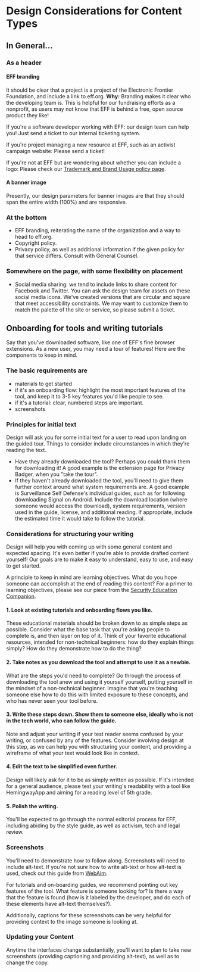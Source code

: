 # Design Considerations for Content Types

## In General...

### As a header
#### EFF branding 
It should be clear that a project is a project of the Electronic Frontier Foundation, and include a link to eff.org. **Why:** Branding makes it clear who the developing team is. This is helpful for our fundraising efforts as a nonprofit, as users may not know that EFF is behind a free, open source product they like!

If you're a software developer working with EFF: our design team can help you! Just send a ticket to our internal ticketing system.

If you're project managing a new resource at EFF, such as an activist campaign website: Please send a ticket!

If you're not at EFF but are wondering about whether you can include a logo: Please check our [Trademark and Brand Usage policy page](https://www.eff.org/pages/trademark-and-brand-usage-policy).

#### A banner image
Presently, our design parameters for banner images are that they should span the entire width (100%) and are responsive.

### At the bottom
+ EFF branding, reiterating the name of the organization and a way to head to eff.org.
+ Copyright policy.
+ Privacy policy, as well as additional information if the given policy for that service differs. Consult with General Counsel.

### Somewhere on the page, with some flexibility on placement
+ Social media sharing: we tend to include links to share content for Facebook and Twitter. You can ask the design team for assets on these social media icons. We've created versions that are circular and square that meet accessibility constraints. We may want to customize them to match the palette of the site or service, so please submit a ticket.

## Onboarding for tools and writing tutorials
Say that you've downloaded software, like one of EFF's fine browser extensions. As a new user, you may need a tour of features!
Here are the components to keep in mind.

### The basic requirements are
+ materials to get started
+ if it's an onboarding flow: highlight the most important features of the tool, and keep it to 3-5 key features you'd like people to see.
+ if it's a tutorial: clear, numbered steps are important.
+ screenshots

### Principles for initial text
Design will ask you for some initial text for a user to read upon landing on the guided tour.
Things to consider include circumstances in which they're reading the text.

+ Have they already downloaded the tool? Perhaps you could thank them for downloading it! A good example is the extension page for Privacy Badger, when you "take the tour".
+ If they haven't already downloaded the tool, you'll need to give them further context around what system requirements are. A good example is Surveillance Self Defense's individual guides, such as for following downloading Signal on Android. Include the download location (where someone would access the download), system requirements, version used in the guide, license, and additional reading. If appropriate, include the estimated time it would take to follow the tutorial.

### Considerations for structuring your writing
Design will help you with coming up with some general content and expected spacing. It's even better if you're able to provide drafted content yourself! Our goals are to make it easy to understand, easy to use, and easy to get started.

A principle to keep in mind are learning objectives. What do you hope someone can accomplish at the end of reading this content? For a primer to learning objectives, please see our piece from the [Security Education Companion](https://sec.eff.org/articles/learning-objectives).

#### 1. Look at existing tutorials and onboarding flows you like.
These educational materials should be broken down to as simple steps as possible. Consider what the base task that you're asking people to complete is, and then layer on top of it. Think of your favorite educational resources, intended for non-technical beginners: how do they explain things simply? How do they demonstrate how to do the thing?

#### 2. Take notes as you download the tool and attempt to use it as a newbie.
What are the steps you'd need to complete? Go through the process of downloading the tool anew and using it yourself yourself, putting yourself in the mindset of a non-technical beginner. Imagine that you're teaching someone else how to do this with limited exposure to these concepts, and who has never seen your tool before.

#### 3. Write these steps down. Show them to someone else, ideally who is not in the tech world, who can follow the guide.
Note and adjust your writing if your test reader seems confused by your writing, or confused by any of the features. Consider involving design at this step, as we can help you with structuring your content, and providing a wireframe of what your text would look like in context.

#### 4. Edit the text to be simplified even further.
Design will likely ask for it to be as simply written as possible. If it's intended for a general audience, please test your writing's readability with a tool like HemingwayApp and aiming for a reading level of 5th grade. 

#### 5. Polish the writing.
You'll be expected to go through the normal editorial process for EFF, including abiding by the style guide, as well as activism, tech and legal review.

### Screenshots
You'll need to demonstrate how to follow along. Screenshots will need to include alt-text. If you're not sure how to write alt-text or how alt-text is used, check out this guide from [WebAim](https://webaim.org/techniques/alttext/).

For tutorials and on-boarding guides, we recommend pointing out key features of the tool. What feature is someone looking for? Is there a way that the feature is found (how is it labeled by the developer, and do each of these elements have alt-text themselves?).

Additionally, captions for these screenshots can be very helpful for providing context to the image someone is looking at.

### Updating your Content
Anytime the interfaces change substantially, you'll want to plan to take new screenshots (providing captioning and providing alt-text), as well as to change the copy.
